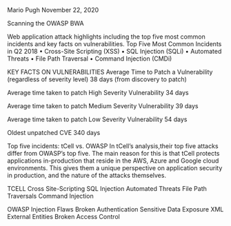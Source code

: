 Mario Pugh    November 22, 2020

Scanning the OWASP BWA

Web application attack highlights including the top five most common incidents and key facts on vulnerabilities. 
Top Five Most Common Incidents in Q2 2018
• Cross-Site Scripting (XSS) • SQL Injection (SQLi)
• Automated Threats
• File Path Traversal
• Command Injection (CMDi)

KEY FACTS ON VULNERABILITIES
Average Time to Patch a Vulnerability (regardless of severity level)
38 days (from discovery to patch)

Average time taken to patch High Severity Vulnerability
34 days

Average time taken to patch Medium Severity Vulnerability
39 days

Average time taken to patch Low Severity Vulnerability
54 days

Oldest unpatched CVE
340 days

Top five incidents: tCell vs. OWASP
In tCell’s analysis,their top five attacks differ from OWASP’s top five. The main reason for this is that tCell protects applications in-production that reside in the AWS, Azure and Google cloud environments. This gives them a unique perspective on application security in production, and the nature of the attacks themselves.

TCELL 
Cross Site-Scripting
SQL Injection
Automated Threats
File Path Traversals
Command Injection

OWASP
Injection Flaws
Broken Authentication
Sensitive Data Exposure
XML External Entities
Broken Access Control

